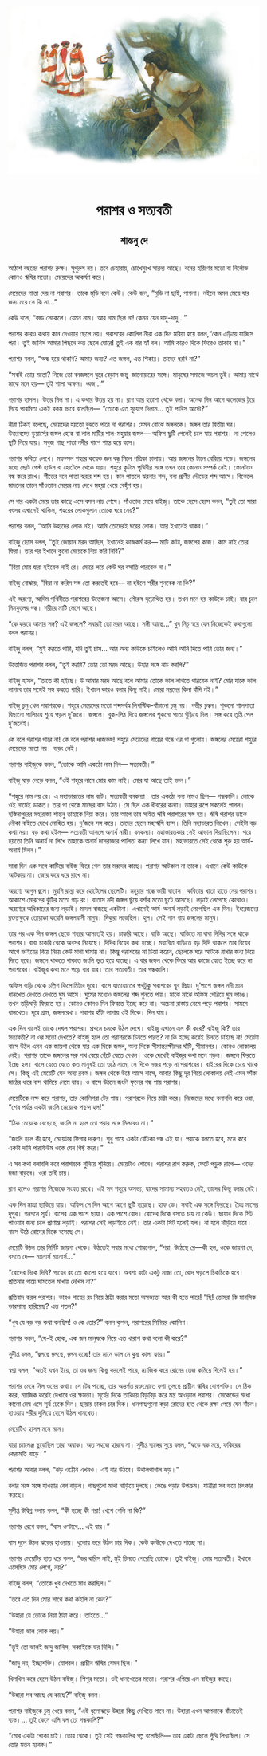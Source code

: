 <div align=center> <img src="../../metadata/images/rabibasariya/পরাশর-ও-সত্যবতী-শান্তনু-দে.jpg" align="center"></div><br><h1 align=center>পরাশর ও সত্যবতী</h1>
<h2 align=center>শান্তনু দে</h2><br>আঠাশ বছরের পরাশর রুক্ষ। সুপুরুষ নয়। তবে চেহারায়, চোখেমুখে সারল্য আছে। বনের হরিণের মতো বা নির্লোভ কোনও ঋষির মতো। মেয়েদের আকর্ষণ করে।

মেয়েদের পাত্তা দেয় না পরাশর। তাকে মুডি বলে কেউ। কেউ বলে, “মুডি না ছাই, পাগলা। নইলে অমন মেয়ে যার জন্য মরে সে কি না...”

কেউ বলে, “বড্ড সেকেলে। যেমন নাম। আর নাম ছিল না! কেমন যেন দাদু-দাদু...”

পরাশর কারও কথায় কান দেওয়ার ছেলে নয়। পরাশরের কোলিগ নীরা এক দিন মরিয়া হয়ে বলল,“কেন এড়িয়ে যাচ্ছিস পরা। তুই জানিস আমার পিছনে কত ছেলে ঘোরে! তুই এক বার হ্যাঁ বল। আমি কারও দিকে ফিরেও তাকাব না।”

পরাশর বলল, “অন্ধ হয়ে থাকবি? আমার জন্য? এত জঙ্গল, এত শিকার। তাদের ধরবি না?”

“সবাই তোর মতো? নিজে তো বনজঙ্গলে ঘুরে বেড়াস জন্তু-জানোয়ারের সঙ্গে। মানুষের সমাজে অচল তুই। আমার মাঝে মাঝে মনে হয়— তুই শালা অক্ষম। ধ্বজ...”

পরাশর হাসল। উত্তর দিল না। এ কথার উত্তর হয় না। রাগ আর হতাশা থেকে বলা। অনেক দিন আগে কলেজের টুরে গিয়ে পারমিতা একই রকম ভাবে বলেছিল— “তোকে এত সুযোগ দিলাম... তুই পারিস আদৌ?”

নীরা ঠিকই বলেছে, মেয়েদের হয়তো বুঝতে পারে না পরাশর। যেমন বোঝে জঙ্গলকে। জঙ্গল তার দ্বিতীয় ঘর। উত্তরবঙ্গের ডুয়ার্সের জঙ্গল হোক বা লাল মাটির শাল-মহুয়ার জঙ্গল— অফিস ছুটি পেলেই চলে যায় পরাশর। না পেলেও ছুটি নিয়ে যায়। সবুজ গাছ পাতা নদীর পাশে শান্ত হয়ে বসে।

পরাশর কবিতা লেখে। মফস্সল শহরে কয়েক জন বন্ধু মিলে পত্রিকা চালায়। আর জঙ্গলের টানে বেরিয়ে পড়ে। জঙ্গলের মধ্যে ছোট গেস্ট হাউস বা হোটেলে থেকে যায়। শহুরে কৃত্রিম পৃথিবীর সঙ্গে তখন তার কোনও সম্পর্ক নেই। ফোনটাও বন্ধ করে রাখে। শীতের বনে পাতা ঝরার শব্দ হয়। কান পাতলে ঝরনার শব্দ, বন্য প্রাণীর দৌড়ের শব্দ আসে। বিকেলে মাদলের তালে সাঁওতাল মেয়ের নাচ দেখে মহুয়া খেয়ে বেহুঁশ হয়।

সে বার একটা মেয়ে তার কাছে এসে বসল নাচ শেষে। সাঁওতাল মেয়ে বাইজু। তাকে হেসে হেসে বলল, “তুই তো সারা বৎসর এখানেই থাকিস, শহরের লোকগুলান তোকে ঘরে নেয়?”

পরাশর বলল, “আমি উহাদের লোক নই। আমি তোদেরই ঘরের লোক। আর ইখানেই থাকব।”

বাইজু হেসে বলল, “তুই জোয়ান মরদ আছিস, ইখানেই কাজকর্ম কর— মাটি কাটা, জঙ্গলের কাজ। কাম নাই তোর ফিরা। তার পর ইখানে কুনো মেয়েকে বিয়া করি নিবি?”

“বিয়া মোর দ্বারা হইবেক নাই রে। মোরে লয়ে কেউ ঘর বসাতি পারবেক না।”

বাইজু বোঝায়, “বিয়া না করিস সঙ্গ তো করতেই হবে— না হইলে শরীর শুনবেক না কি?”

এই অরণ্যে, আদিম পৃথিবীতে পরাশরের উত্তেজনা আসে। পৌরুষ দৃঢ়োত্থিত হয়। তখন মনে হয় কাউকে চাই। যার চুলে নিমফুলের গন্ধ। শরীরে মাটি লেগে আছে।

“কে করবে আমার সঙ্গ? এই জঙ্গলে? সবারই তো মরদ আছে। সঙ্গী আছে...” খুব নিচু স্বরে যেন নিজেকেই কথাগুলো বলল পরাশর।

বাইজু বলল, “মুই করতে পারি, যদি তুই চাস... আর অন্য কাউকে চাইলেও আমি আনি দিতে পারি তোর জন্য।”

উত্তেজিত পরাশর বলল, “তুই করবি? তোর তো মরদ আছে। উহার সঙ্গে নাচ করলি?”

বাইজু হাসল, “তাতে কী হইছে। উ আমার মরদ আছে বলে আমার তোকে ভাল লাগতে পারবেক নাই? মোর যাকে ভাল লাগবে তার সঙ্গেই সঙ্গ করতে পারি। ইখানে কারও বলার কিছু নাই। মোরা মরদের কিনা বাঁদি নই।”

বাইজু চুমু খেল পরাশরকে। শহুরে মেয়েদের মতো শব্দসর্বস্ব লিপস্টিক-বাঁচানো চুমু নয়। গভীর চুম্বন। শুকনো শালপাতা বিছানো গালিচায় শুয়ে পড়ল দু’জনে। জঙ্গলে। বুক-পিঠ দিয়ে জঙ্গলের শুকনো পাতা গুঁড়িয়ে দিল। সঙ্গ করে তৃপ্তি পেল দু’জনেই।

কে বলে পরাশর পারে না! কে বলে পরাশর ধ্বজভঙ্গ! শহুরে মেয়েদের গায়ের গন্ধে ওর গা গুলোয়। জঙ্গলের মেয়েরা শহুরে মেয়েদের মতো নয়। ভড়ং নেই।

পরাশর বাইজুকে বলল, “তোকে আমি একঠো নাম দিব— সত্যবতী।”

বাইজু ঘাড় নেড়ে বলল, “ওই শহুরে নামে মোর কাম নাই। মোর যা আছে তাই ভাল।”

“শহুরে নাম নয় রে। এ মহাভারতের নাম বটে। সত্যবতী বনকন্যা। তার একঠো বন্য নামও ছিল— গন্ধকালি। লোকে ওই নামেই ডাকত। তার গা থেকে মাছের বাস উঠত। সে ছিল এক ধীবরের কন্যা। তাহার রূপে সকলেই পাগল। হস্তিনাপুরের মহারাজা শান্তনু তাহাকে বিয়া করে। তার আগে তার সহিত ঋষি পরাশরের সঙ্গ হয়। ঋষি পরাশর তাকে নৌকা বাইতে দেখে মোহিত হয়। দু’জনে সঙ্গ করে। তাদের ছেলে মহাঋষি ব্যাস। তিনি মহাভারত লিখেন। সেইটা বড় কথা নয়। বড় কথা হইল— সত্যবতী আসলে অনার্য নারী। বনকন্যা। মহাভারতকার সেই আভাস দিয়াছিলেন। পরে হয়তো তিনি অনার্য না লিখে তাহাকে অনার্য দাসরাজার পালিতা কন্যা লিখে যান। মহাভারতে সেই থেকে শুরু হয় আর্য-অনার্য মিলন।”

সারা দিন এক সঙ্গে কাটিয়ে বাইজু ফিরে গেল তার মরদের কাছে। পরাশর আটকাল না তাকে। এখানে কেউ কাউকে আটকায় না। জোর করে ধরে রাখে না।

অরণ্যে আগুন জ্বলে। মুরগি রান্না করে হোটেলের ছেলেটি। মহুয়ার গন্ধে ভারী বাতাস। কবিতার খাতা হাতে নেয় পরাশর। আকাশে মোরগের ঝুঁটির মতো গাঢ় রং। বাতাস নদী জঙ্গল ছুঁয়ে বর্শার মতো ছুটে আসছে। লড়াই লেগেছে কোথাও। অরণ্যের অধিকারের জন্য লড়াই। মাদল বাজছে একটানা। এখানেই আর্য-অনার্য লড়াই লেগেছিল এক দিন। ইংরেজদের রক্তচক্ষুকে তোয়াক্কা করেনি জঙ্গলবাসী মানুষ। দিকুরা লড়েছিল। হুল। সেই গান গায় জঙ্গলের মানুষ।

তার পর এক দিন জঙ্গল ছেড়ে শহরে আসতেই হয়। চাকরি আছে। বাড়ি আছে। বাড়িতে মা বাবা দিদির সঙ্গে থাকে পরাশর। বাবা চাকরি থেকে অবসর নিয়েছে। দিদির বিয়ের কথা হচ্ছে। মধ্যবিত্ত বাড়িতে বড় দিদি থাকলে তার বিয়ের আগে ভাইয়ের বিয়ে নিয়ে কেউ মাথা ঘামায় না। কিন্তু পরাশরের মা চিন্তা করেন, ছেলেকে ঘরে আটকে রাখার জন্য বিয়ে দিতে হবে। জঙ্গলে থাকতে থাকতে জংলি ভূত হয়ে যাচ্ছে। এ বার জঙ্গল থেকে ফিরে আর কাজে যেতে ইচ্ছে করে না পরাশরের। বাইজুর কথা মনে পড়ে বার বার। তার সত্যবতী। তার গন্ধকালি।

অফিস বাড়ি থেকে চল্লিশ কিলোমিটার দূরে। বাসে যাতায়াতের পথটুকু পরাশরের খুব প্রিয়। দু’পাশে জঙ্গল নদী গ্রাম ধানখেত দেখতে দেখতে ঘুম আসে। ঘুমের মধ্যেও জঙ্গলের শব্দ শুনতে পায়। মাঝে মাঝে অফিস পেরিয়ে ঘুম ভাঙে। তখন তড়িঘড়ি ফিরতে হয়। কোনও কোনও দিন ফিরতে ইচ্ছে করে না। অচেনা রাস্তায় নেমে পড়ে পরাশর। সামনে ধানখেত। দূরে গ্রাম, জঙ্গলরেখা। পরাশর হাঁটা লাগায় ওই দিকে। দিন যায়।

এক দিন বাসেই তাকে দেখল পরাশর। প্রথমে চমকে উঠল দেখে। বাইজু এখানে এল কী করে? বাইজু কি? তার সত্যবতী? না ওর মতো দেখতে? বাইজু হলে তো পরাশরকে চিনতে পারত? না কি ইচ্ছে করেই চিনতে চাইছে না! মেয়েটা বাসে উঠল এমন এক জায়গা থেকে যার এক দিকে জঙ্গল, অন্য দিকে সীমান্তরক্ষীদের ঘাঁটি, সীমানগর। কোনও লোকালয় নেই। পরাশর তাকে জঙ্গলের সরু পথ বেয়ে হেঁটে যেতে দেখল। ওকে দেখেই বাইজুর কথা মনে পড়ল। জঙ্গলে ফিরতে ইচ্ছে হল। বাসে যেতে যেতে কত মানুষই তো ওঠে নামে, সে দিকে নজর পড়ে না পরাশরের। বাইরের দিকে চেয়ে থাকে সে। কিন্তু এই মেয়েটি যেন অন্য রকম। জঙ্গল থেকে উঠে আসে বাসে, আবার কিছু দূর গিয়ে লোকালয় নেই এমন ফাঁকা মাঠের ধারে বাস থামিয়ে নেমে যায়। ও বাসে উঠলে জংলি ফুলের গন্ধ পায় পরাশর।

মেয়েটিকে লক্ষ করে পরাশর, তার কোলিগরা টের পায়। পরাশরকে নিয়ে ঠাট্টা করে। নিজেদের মধ্যে বলাবলি করে ওরা, “শেষ পর্যন্ত একটা জংলি মেয়েকে পছন্দ হল!”

“ঠিক মেয়েকে বেছেছে, জংলি না হলে তো পরার সঙ্গে মিলবেও না।”

“জংলি হলে কী হবে, মেয়েটার ফিগার দারুণ। শুধু গায়ে একটা বোঁটকা গন্ধ এই যা। পরাকে বলতে হবে, মনে করে একটা দামি পারফিউম ওকে যেন গিফ্ট করে।”

এ সব কথা বলাবলি করে পরাশরকে শুনিয়ে শুনিয়ে। মেয়েটাও শোনে। পরাশর রাগ করুক, ফেটে পড়ুক রাগে— ওদের মজা বাড়বে। ওরা তাই চায়।

রাগ হলেও পরাশর নিজেকে সংযত রাখে। এই সব শহুরে অসভ্য, যাদের সামান্য সহবতও নেই, তাদের কিছু বলার নেই।

এক দিন মাত্রা ছাড়িয়ে যায়। অফিস সে দিন আগে আগে ছুটি হয়েছে। হাফ ডে। সবাই এক সঙ্গে ফিরছে। চৈত্র মাসের দুপুর। গনগনে সূর্য। বাসের এক পাশে ছায়া। এক পাশে রোদ। রোদের দিকে বসতে চায় না কেউ। ছায়ার দিকে সিট পাওয়ার জন্য চলে প্রাণান্ত লড়াই। পরাশর সেই লড়াইতে নেই। তার একটা সিট হলেই হল। না হলে দাঁড়িয়ে যাবে। বাসে উঠে রোদের দিকে বসেছে সে।

মেয়েটি উঠল তার নির্দিষ্ট জায়গা থেকে। উঠতেই সবার মধ্যে শোরগোল, “পরা, উঠেছে রে—কী হল, ওকে জায়গা দে, বসতে দে— ম্যানার্স ম্যানার্স...”

“রোদের দিকে দিবি? গায়ের রং তো কালো হয়ে যাবে। অবশ্য রংটা একটু মাজা তো, রোদ পড়লে চিকচিকে হবে। প্রতিমার গায়ে ঘামতেল মাখায় দেখিস না?”

প্রতিবাদ করল পরাশর। কারও গায়ের রং নিয়ে ঠাট্টা করার মতো অসভ্যতা আর কী হতে পারে! “ছি! তোমরা কি মানসিক ভারসাম্য হারিয়েছ? এত পতন?”

“খুব যে বড় বড় কথা বলছিস! ও কে তোর?” বলল কুশল, পরাশরের সিনিয়র কোলিগ।

পরাশর বলল, “যে-ই হোক, এক জন মানুষকে নিয়ে এত খারাপ কথা বলো কী করে?”

সুদীপ্ত বলল, “জ্বলছে জ্বলছে, জ্বলন হচ্ছে! তার মানে ডাল মে কুছ কালা হ্যায়।”

স্বপ্না বলল, “অতই যখন ইয়ে, তা ওর জন্য কিছু করলেই পারে, ম্যাজিক করে রোদের তেজ কমিয়ে দিলেই হয়।”

পরাশর মেনে নিল ওদের কথা। সে টের পাচ্ছে, তার অন্তর্গত রক্তস্রোতে ফণা তুলছে প্রাচীন ঋষির যোগশক্তি। সে ঠিক করে, ম্যাজিক করেই দেখাবে ওর ক্ষমতা। সূর্যের দিকে তাকিয়ে বিড়বিড় করে মন্ত্র আওড়াল পরাশর। সেকেন্ডের মধ্যে কালো মেঘ এসে সূর্য ঢেকে দিল। ছায়ায় ঢাকল চার দিক। ধানগাছগুলো কড়া রোদের হাত থেকে রক্ষা পেয়ে যেন বাঁচল। হাওয়ায় শরীর দুলিয়ে হেসে উঠল ধানখেত।

মেয়েটিও হাসল মনে মনে।

যারা চ্যালেঞ্জ ছুড়েছিল তারা অবাক। অত সহজে হারবে না। সুদীপ্ত ব্যঙ্গের সুরে বলল, “ঝড়ে বক মরে, ফকিরের কেরামতি বাড়ে।”

পরাশর আবার বলল, “ঝড় ওঠেনি এখনও। এই বার উঠবে। উথালপাথাল ঝড়।”

বলার সঙ্গে সঙ্গে হাওয়ার বেগ বাড়ল। গাছগুলো মাথা নাড়িয়ে দুলছে। ভেঙে পড়ার উপক্রম। যাত্রীরা সব ভয়ে চিৎকার করছে।

সুদীপ্ত উদ্বিগ্ন গলায় বলল, “কী হচ্ছে কী পরা! খেপে গেলি না কি?”

পরাশর রেগে বলল, “বাস ওল্টাবে... এই বার।”

বাস দুলে উঠল ঝড়ের হাওয়ায়। ধুলোয় ভরে উঠল চার দিক। কেউ কাউকে দেখতে পাচ্ছে না।

পরাশর মেয়েটির হাত ধরে বলল, “ডর করিস নাই, মুই চিনতে পেরেছি তোকে। তুই বাইজু। মোর সত্যবতী। ইখানে এসেছিস মোর লেগে, নয়?”

বাইজু বলল, “তোকে খুব দেখতে সাধ করছিল।”

“তবে এত দিন মোর সাথে কথা কইলি না কেন?”

“উহারা যে তোকে নিয়া ঠাট্টা করে। তাইতে...”

“উহারা ভাল লোক লয়।”

“তুই তো ভালই জাদু জানিস, সব্বাইকে ডর দিলি।”

“জাদু নয়, ইচ্ছাশক্তি। যোগবল। প্রাচীন ঋষির যেমন ছিল।”

খিলখিল করে হেসে উঠল বাইজু। শিশুর মতো। ওই ধানখেতের মতো। পরাশর এগিয়ে এল বাইজুর কাছে।

“উহারা সব আছে যে কাছে?” বাইজু বলল।

পরাশর বাইজুকে চুমু খেয়ে বলল, “এই ধুলোঝড়ে উহারা কিছু দেখিতে পাবে না। উহারা এখন আপনাকে বাঁচাতেই ব্যস্ত।... তুই কেনে এলি বল তো গন্ধকালি?”

“মোর একটা খোকা চাই। তোর থেকে। তুই সেই গন্ধকালির গল্প বলেছিলি— তার একটা ছেলে পুঁথি লিখাছিল। সে তোর মতন হবেক।”
